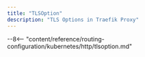 ```yaml
---
title: "TLSOption"
description: "TLS Options in Traefik Proxy"
---
```


--8<-- "content/reference/routing-configuration/kubernetes/http/tlsoption.md"
